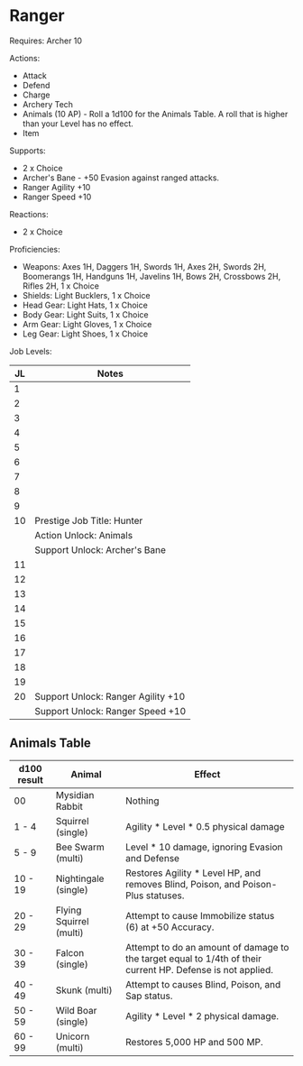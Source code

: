# Ranger

Requires: Archer 10

Actions:

- Attack
- Defend
- Charge
- Archery Tech
- Animals (10 AP) - Roll a 1d100 for the Animals Table. A roll that is higher than your Level has no effect.
- Item

Supports:

- 2 x Choice
- Archer's Bane - +50 Evasion against ranged attacks.
- Ranger Agility +10
- Ranger Speed +10

Reactions:

- 2 x Choice

Proficiencies:

- Weapons: Axes 1H, Daggers 1H, Swords 1H, Axes 2H, Swords 2H, Boomerangs 1H, Handguns 1H, Javelins 1H, Bows 2H, Crossbows 2H, Rifles 2H, 1 x Choice
- Shields: Light Bucklers, 1 x Choice
- Head Gear: Light Hats, 1 x Choice
- Body Gear: Light Suits, 1 x Choice
- Arm Gear: Light Gloves, 1 x Choice
- Leg Gear: Light Shoes, 1 x Choice

Job Levels:

| JL | Notes |
| --- | --- |
| 1 | 
| 2 | 
| 3 | 
| 4 | 
| 5 | 
| 6 | 
| 7 | 
| 8 | 
| 9 | 
| 10 | Prestige Job Title: Hunter
|    | Action Unlock: Animals
|    | Support Unlock: Archer's Bane
| 11 | 
| 12 | 
| 13 | 
| 14 | 
| 15 | 
| 16 | 
| 17 | 
| 18 | 
| 19 | 
| 20 | Support Unlock: Ranger Agility +10
|    | Support Unlock: Ranger Speed +10

## Animals Table

| d100 result | Animal | Effect |
| --- | --- | --- |
| 00 | Mysidian Rabbit | Nothing
| 1 - 4 | Squirrel (single) | Agility * Level * 0.5 physical damage
| 5 - 9 | Bee Swarm (multi) | Level * 10 damage, ignoring Evasion and Defense
| 10 - 19 | Nightingale (single) | Restores Agility * Level HP, and removes Blind, Poison, and Poison-Plus statuses.
| 20 - 29 | Flying Squirrel (multi) | Attempt to cause Immobilize status (6) at +50 Accuracy.
| 30 - 39 | Falcon (single) | Attempt to do an amount of damage to the target equal to 1/4th of their current HP. Defense is not applied.
| 40 - 49 | Skunk (multi) | Attempt to causes Blind, Poison, and Sap status.
| 50 - 59 | Wild Boar (single) | Agility * Level * 2 physical damage.
| 60 - 99 | Unicorn (multi) | Restores 5,000 HP and 500 MP.
